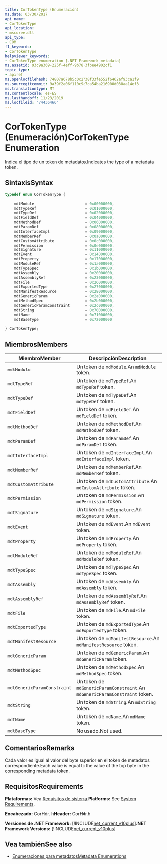 ```yaml
---
title: CorTokenType (Enumeración)
ms.date: 03/30/2017
api_name:
- CorTokenType
api_location:
- mscoree.dll
api_type:
- COM
f1_keywords:
- CorTokenType
helpviewer_keywords:
- CorTokenType enumeration [.NET Framework metadata]
ms.assetid: 93c9a369-225f-4eff-9b78-3fbee4902cf1
topic_type:
- apiref
ms.openlocfilehash: 74807a678b5c0c2738f33fe552f6462af93ca1f9
ms.sourcegitcommit: 9a39f2a06f110c9c7ca54ba216900d038aa14ef3
ms.translationtype: MT
ms.contentlocale: es-ES
ms.lasthandoff: 11/23/2019
ms.locfileid: "74436466"
---
```

# <a name="cortokentype-enumeration"></a><span data-ttu-id="456b3-102">CorTokenType (Enumeración)</span><span class="sxs-lookup"><span data-stu-id="456b3-102">CorTokenType Enumeration</span></span>
<span data-ttu-id="456b3-103">Indica el tipo de un token de metadatos.</span><span class="sxs-lookup"><span data-stu-id="456b3-103">Indicates the type of a metadata token.</span></span>  
  
## <a name="syntax"></a><span data-ttu-id="456b3-104">Sintaxis</span><span class="sxs-lookup"><span data-stu-id="456b3-104">Syntax</span></span>  
  
```cpp  
typedef enum CorTokenType {  
  
    mdtModule                       = 0x00000000,  
    mdtTypeRef                      = 0x01000000,  
    mdtTypeDef                      = 0x02000000,  
    mdtFieldDef                     = 0x04000000,  
    mdtMethodDef                    = 0x06000000,  
    mdtParamDef                     = 0x08000000,  
    mdtInterfaceImpl                = 0x09000000,  
    mdtMemberRef                    = 0x0a000000,  
    mdtCustomAttribute              = 0x0c000000,  
    mdtPermission                   = 0x0e000000,  
    mdtSignature                    = 0x11000000,  
    mdtEvent                        = 0x14000000,  
    mdtProperty                     = 0x17000000,  
    mdtModuleRef                    = 0x1a000000,  
    mdtTypeSpec                     = 0x1b000000,  
    mdtAssembly                     = 0x20000000,  
    mdtAssemblyRef                  = 0x23000000,  
    mdtFile                         = 0x26000000,  
    mdtExportedType                 = 0x27000000,  
    mdtManifestResource             = 0x28000000,  
    mdtGenericParam                 = 0x2a000000,  
    mdtMethodSpec                   = 0x2b000000,  
    mdtGenericParamConstraint       = 0x2c000000,  
    mdtString                       = 0x70000000,  
    mdtName                         = 0x71000000,  
    mdtBaseType                     = 0x72000000  
  
} CorTokenType;  
```  
  
## <a name="members"></a><span data-ttu-id="456b3-105">Miembros</span><span class="sxs-lookup"><span data-stu-id="456b3-105">Members</span></span>  
  
|<span data-ttu-id="456b3-106">Miembro</span><span class="sxs-lookup"><span data-stu-id="456b3-106">Member</span></span>|<span data-ttu-id="456b3-107">Descripción</span><span class="sxs-lookup"><span data-stu-id="456b3-107">Description</span></span>|  
|------------|-----------------|  
|`mdtModule`|<span data-ttu-id="456b3-108">Un token de `mdModule`.</span><span class="sxs-lookup"><span data-stu-id="456b3-108">An `mdModule` token.</span></span>|  
|`mdtTypeRef`|<span data-ttu-id="456b3-109">Un token de `mdTypeRef`.</span><span class="sxs-lookup"><span data-stu-id="456b3-109">An `mdTypeRef` token.</span></span>|  
|`mdtTypeDef`|<span data-ttu-id="456b3-110">Un token de `mdTypeDef`.</span><span class="sxs-lookup"><span data-stu-id="456b3-110">An `mdTypeDef` token.</span></span>|  
|`mdtFieldDef`|<span data-ttu-id="456b3-111">Un token de `mdFieldDef`.</span><span class="sxs-lookup"><span data-stu-id="456b3-111">An `mdFieldDef` token.</span></span>|  
|`mdtMethodDef`|<span data-ttu-id="456b3-112">Un token de `mdMethodDef`.</span><span class="sxs-lookup"><span data-stu-id="456b3-112">An `mdMethodDef` token.</span></span>|  
|`mdtParamDef`|<span data-ttu-id="456b3-113">Un token de `mdParamDef`.</span><span class="sxs-lookup"><span data-stu-id="456b3-113">An `mdParamDef` token.</span></span>|  
|`mdtInterfaceImpl`|<span data-ttu-id="456b3-114">Un token de `mdInterfaceImpl`.</span><span class="sxs-lookup"><span data-stu-id="456b3-114">An `mdInterfaceImpl` token.</span></span>|  
|`mdtMemberRef`|<span data-ttu-id="456b3-115">Un token de `mdMemberRef`.</span><span class="sxs-lookup"><span data-stu-id="456b3-115">An `mdMemberRef` token.</span></span>|  
|`mdtCustomAttribute`|<span data-ttu-id="456b3-116">Un token de `mdCustomAttribute`.</span><span class="sxs-lookup"><span data-stu-id="456b3-116">An `mdCustomAttribute` token.</span></span>|  
|`mdtPermission`|<span data-ttu-id="456b3-117">Un token de `mdPermission`.</span><span class="sxs-lookup"><span data-stu-id="456b3-117">An `mdPermission` token.</span></span>|  
|`mdtSignature`|<span data-ttu-id="456b3-118">Un token de `mdSignature`.</span><span class="sxs-lookup"><span data-stu-id="456b3-118">An `mdSignature` token.</span></span>|  
|`mdtEvent`|<span data-ttu-id="456b3-119">Un token de `mdEvent`.</span><span class="sxs-lookup"><span data-stu-id="456b3-119">An `mdEvent` token.</span></span>|  
|`mdtProperty`|<span data-ttu-id="456b3-120">Un token de `mdProperty`.</span><span class="sxs-lookup"><span data-stu-id="456b3-120">An `mdProperty` token.</span></span>|  
|`mdtModuleRef`|<span data-ttu-id="456b3-121">Un token de `mdModuleRef`.</span><span class="sxs-lookup"><span data-stu-id="456b3-121">An `mdModuleRef` token.</span></span>|  
|`mdtTypeSpec`|<span data-ttu-id="456b3-122">Un token de `mdTypeSpec`.</span><span class="sxs-lookup"><span data-stu-id="456b3-122">An `mdTypeSpec` token.</span></span>|  
|`mdtAssembly`|<span data-ttu-id="456b3-123">Un token de `mdAssembly`.</span><span class="sxs-lookup"><span data-stu-id="456b3-123">An `mdAssembly` token.</span></span>|  
|`mdtAssemblyRef`|<span data-ttu-id="456b3-124">Un token de `mdAssemblyRef`.</span><span class="sxs-lookup"><span data-stu-id="456b3-124">An `mdAssemblyRef` token.</span></span>|  
|`mdtFile`|<span data-ttu-id="456b3-125">Un token de `mdFile`.</span><span class="sxs-lookup"><span data-stu-id="456b3-125">An `mdFile` token.</span></span>|  
|`mdtExportedType`|<span data-ttu-id="456b3-126">Un token de `mdExportedType`.</span><span class="sxs-lookup"><span data-stu-id="456b3-126">An `mdExportedType` token.</span></span>|  
|`mdtManifestResource`|<span data-ttu-id="456b3-127">Un token de `mdManifestResource`.</span><span class="sxs-lookup"><span data-stu-id="456b3-127">An `mdManifestResource` token.</span></span>|  
|`mdtGenericParam`|<span data-ttu-id="456b3-128">Un token de `mdGenericParam`.</span><span class="sxs-lookup"><span data-stu-id="456b3-128">An `mdGenericParam` token.</span></span>|  
|`mdtMethodSpec`|<span data-ttu-id="456b3-129">Un token de `mdMethodSpec`.</span><span class="sxs-lookup"><span data-stu-id="456b3-129">An `mdMethodSpec` token.</span></span>|  
|`mdtGenericParamConstraint`|<span data-ttu-id="456b3-130">Un token de `mdGenericParamConstraint`.</span><span class="sxs-lookup"><span data-stu-id="456b3-130">An `mdGenericParamConstraint` token.</span></span>|  
|`mdtString`|<span data-ttu-id="456b3-131">Un token de `mdString`.</span><span class="sxs-lookup"><span data-stu-id="456b3-131">An `mdString` token.</span></span>|  
|`mdtName`|<span data-ttu-id="456b3-132">Un token de `mdName`.</span><span class="sxs-lookup"><span data-stu-id="456b3-132">An `mdName` token.</span></span>|  
|`mdtBaseType`|<span data-ttu-id="456b3-133">No usado.</span><span class="sxs-lookup"><span data-stu-id="456b3-133">Not used.</span></span>|  
  
## <a name="remarks"></a><span data-ttu-id="456b3-134">Comentarios</span><span class="sxs-lookup"><span data-stu-id="456b3-134">Remarks</span></span>  
 <span data-ttu-id="456b3-135">Cada valor es igual al valor del byte superior en el token de metadatos correspondiente.</span><span class="sxs-lookup"><span data-stu-id="456b3-135">Each value is equal to the value of the top byte in the corresponding metadata token.</span></span>  
  
## <a name="requirements"></a><span data-ttu-id="456b3-136">Requisitos</span><span class="sxs-lookup"><span data-stu-id="456b3-136">Requirements</span></span>  
 <span data-ttu-id="456b3-137">**Plataformas:** Vea [Requisitos de sistema](../../../../docs/framework/get-started/system-requirements.md).</span><span class="sxs-lookup"><span data-stu-id="456b3-137">**Platforms:** See [System Requirements](../../../../docs/framework/get-started/system-requirements.md).</span></span>  
  
 <span data-ttu-id="456b3-138">**Encabezado:** CorHdr. h</span><span class="sxs-lookup"><span data-stu-id="456b3-138">**Header:** CorHdr.h</span></span>  
  
 <span data-ttu-id="456b3-139">**Versiones de .NET Framework:** [!INCLUDE[net_current_v10plus](../../../../includes/net-current-v10plus-md.md)]</span><span class="sxs-lookup"><span data-stu-id="456b3-139">**.NET Framework Versions:** [!INCLUDE[net_current_v10plus](../../../../includes/net-current-v10plus-md.md)]</span></span>  
  
## <a name="see-also"></a><span data-ttu-id="456b3-140">Vea también</span><span class="sxs-lookup"><span data-stu-id="456b3-140">See also</span></span>

- [<span data-ttu-id="456b3-141">Enumeraciones para metadatos</span><span class="sxs-lookup"><span data-stu-id="456b3-141">Metadata Enumerations</span></span>](../../../../docs/framework/unmanaged-api/metadata/metadata-enumerations.md)
